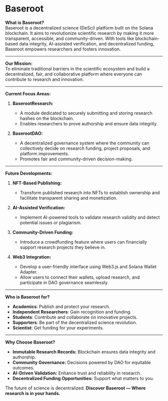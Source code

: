 # Baseroot

**What is Baseroot?**  
Baseroot is a decentralized science (DeSci) platform built on the Solana blockchain. It aims to revolutionize scientific research by making it more transparent, accessible, and community-driven. With tools like blockchain-based data integrity, AI-assisted verification, and decentralized funding, Baseroot empowers researchers and fosters innovation.

---

**Our Mission:**  
To eliminate traditional barriers in the scientific ecosystem and build a decentralized, fair, and collaborative platform where everyone can contribute to research and innovation.

---

**Current Focus Areas:**  
1. **BaserootResearch:**  
   - A module dedicated to securely submitting and storing research hashes on the blockchain.  
   - Enables researchers to prove authorship and ensure data integrity.  

2. **BaserootDAO:**  
   - A decentralized governance system where the community can collectively decide on research funding, project proposals, and platform improvements.  
   - Promotes fair and community-driven decision-making.  

---

**Future Developments:**  
1. **NFT-Based Publishing:**  
   - Transform published research into NFTs to establish ownership and facilitate transparent sharing and monetization.  

2. **AI-Assisted Verification:**  
   - Implement AI-powered tools to validate research validity and detect potential issues or plagiarism.  

3. **Community-Driven Funding:**  
   - Introduce a crowdfunding feature where users can financially support research projects they believe in.  

4. **Web3 Integration:**  
   - Develop a user-friendly interface using Web3.js and Solana Wallet Adapter.  
   - Allow users to connect their wallets, upload research, and participate in DAO governance seamlessly.  

---

**Who is Baseroot for?**  
- **Academics**: Publish and protect your research.  
- **Independent Researchers**: Gain recognition and funding.  
- **Students**: Contribute and collaborate on innovative projects.  
- **Supporters**: Be part of the decentralized science revolution.
- **Scientist**: Get funding for your experiments.  

---

**Why Choose Baseroot?**  
- **Immutable Research Records:** Blockchain ensures data integrity and authorship.  
- **Community Governance:** Decisions powered by DAO for equitable outcomes.  
- **AI-Driven Validation:** Enhance trust and reliability in research.  
- **Decentralized Funding Opportunities:** Support what matters to you.

The future of science is decentralized.
**Discover Baseroot — Where research is in your hands.**

